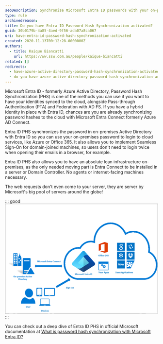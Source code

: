 ```yaml
---
seoDescription: Synchronize Microsoft Entra ID passwords with your on-premises AD to enable seamless login and access cloud services.
type: rule
archivedreason:
title: Do you have Entra ID Password Hash Synchronization activated?
guid: 30b0179b-4a85-4aed-9f56-ada07a8ca067
uri: have-entra-id-password-hash-synchronization-activated
created: 2020-11-13T00:12:28.0000000Z
authors:
  - title: Kaique Biancatti
    url: https://ww.ssw.com.au/people/kaique-biancatti
related: []
redirects:
  - have-azure-active-directory-password-hash-synchronization-activated
  - do-you-have-azure-active-directory-password-hash-synchronization-activated
---
```


Microsoft Entra ID - formerly Azure Active Directory, Password Hash Synchronization (PHS) is one of the methods you can use if you want to have your identities synced to the cloud, alongside Pass-through Authentication (PTA) and Federation with AD FS.
If you have a hybrid identity in place with Entra ID, chances are you are already synchronizing password hashes to the cloud with Microsoft Entra Connect formerly Azure AD Connect.

<!--endintro-->

Entra ID PHS synchronizes the password in on-premises Active Directory with Entra ID so you can use your on-premises password to login to cloud services, like Azure or Office 365. It also allows you to implement Seamless Sign-On for domain-joined machines, so users don't need to login twice when opening their emails in a browser, for example.

Entra ID PHS also allows you to have an absolute lean infrastructure on-premises, as the only needed moving part is Entra Connect to be installed in a server or Domain Controller. No agents or internet-facing machines necessary.

The web requests don't even come to your server, they are server by Microsoft's big pool of servers around the globe!

::: good  
![Figure: Good Example – Entra ID PHS infrastructure workflow](entra-id-phs.png)  
:::

You can check out a deep dive of Entra ID PHS in official Microsoft documentation at [What is password hash synchronization with Microsoft Entra ID?](https://learn.microsoft.com/en-us/entra/identity/hybrid/connect/whatis-phs)
